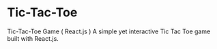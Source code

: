 # Tic-Tac-Toe
Tic-Tac-Toe Game ( React.js )
A simple yet interactive Tic Tac Toe game built with React.js.
